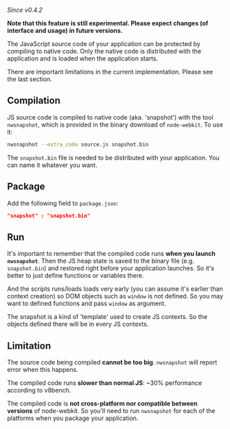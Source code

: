 _Since v0.4.2_

**Note that this feature is still experimental. Please expect changes (of interface and usage) in future versions.**

The JavaScript source code of your application can be protected by compiling to native code. Only the native code is distributed with the application and is loaded when the application starts.

There are important limitations in the current implementation. Please see the last section.

## Compilation

JS source code is compiled to native code (aka. 'snapshot') with the tool `nwsnapshot`, which is provided in the binary download of `node-webkit`. To use it:

````bash
nwsnapshot --extra_code source.js snapshot.bin
````
The `snapshot.bin` file is needed to be distributed with your application. You can name it whatever you want.

## Package

Add the following field to `package.json`:
````json
"snapshot" : "snapshot.bin"
````

## Run

It's important to remember that the compiled code runs **when you launch `nwsnapshot`**. Then the JS heap state is saved to the binary file (e.g. `snapshot.bin`) and restored right before your application launches. So it's better to just define functions or variables there.

And the scripts runs/loads loads very early (you can assume it's earlier than context creation) so DOM objects such as `window` is not defined. So you may want to defined functions and pass `window` as argument.

The snapshot is a kind of 'template' used to create JS contexts. So the objects defined there will be in every JS contexts.

## Limitation

The source code being compiled **cannot be too big**. `nwsnapshot` will report error when this happens.

The compiled code runs **slower than normal JS**: ~30% performance according to v8bench.

The compiled code is **not cross-platform nor compatible between versions** of node-webkit. So you'll need to run `nwsnapshot` for each of the platforms when you package your application.